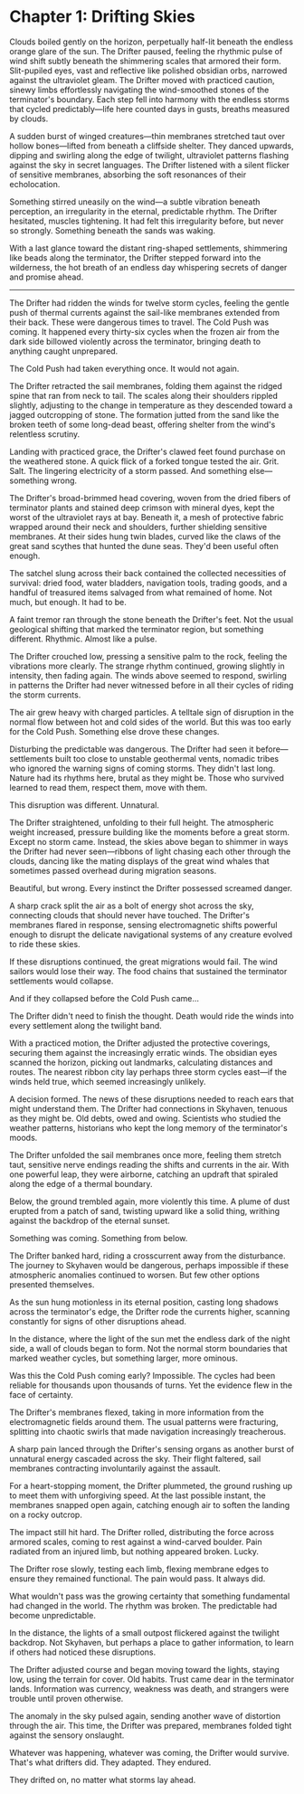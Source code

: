# Chapter 1: Drifting Skies

Clouds boiled gently on the horizon, perpetually half-lit beneath the endless orange glare of the sun. The Drifter paused, feeling the rhythmic pulse of wind shift subtly beneath the shimmering scales that armored their form. Slit-pupiled eyes, vast and reflective like polished obsidian orbs, narrowed against the ultraviolet gleam. The Drifter moved with practiced caution, sinewy limbs effortlessly navigating the wind-smoothed stones of the terminator's boundary. Each step fell into harmony with the endless storms that cycled predictably—life here counted days in gusts, breaths measured by clouds.

A sudden burst of winged creatures—thin membranes stretched taut over hollow bones—lifted from beneath a cliffside shelter. They danced upwards, dipping and swirling along the edge of twilight, ultraviolet patterns flashing against the sky in secret languages. The Drifter listened with a silent flicker of sensitive membranes, absorbing the soft resonances of their echolocation.

Something stirred uneasily on the wind—a subtle vibration beneath perception, an irregularity in the eternal, predictable rhythm. The Drifter hesitated, muscles tightening. It had felt this irregularity before, but never so strongly. Something beneath the sands was waking.

With a last glance toward the distant ring-shaped settlements, shimmering like beads along the terminator, the Drifter stepped forward into the wilderness, the hot breath of an endless day whispering secrets of danger and promise ahead.

---

The Drifter had ridden the winds for twelve storm cycles, feeling the gentle push of thermal currents against the sail-like membranes extended from their back. These were dangerous times to travel. The Cold Push was coming. It happened every thirty-six cycles when the frozen air from the dark side billowed violently across the terminator, bringing death to anything caught unprepared.

The Cold Push had taken everything once. It would not again.

The Drifter retracted the sail membranes, folding them against the ridged spine that ran from neck to tail. The scales along their shoulders rippled slightly, adjusting to the change in temperature as they descended toward a jagged outcropping of stone. The formation jutted from the sand like the broken teeth of some long-dead beast, offering shelter from the wind's relentless scrutiny.

Landing with practiced grace, the Drifter's clawed feet found purchase on the weathered stone. A quick flick of a forked tongue tested the air. Grit. Salt. The lingering electricity of a storm passed. And something else—something wrong.

The Drifter's broad-brimmed head covering, woven from the dried fibers of terminator plants and stained deep crimson with mineral dyes, kept the worst of the ultraviolet rays at bay. Beneath it, a mesh of protective fabric wrapped around their neck and shoulders, further shielding sensitive membranes. At their sides hung twin blades, curved like the claws of the great sand scythes that hunted the dune seas. They'd been useful often enough.

The satchel slung across their back contained the collected necessities of survival: dried food, water bladders, navigation tools, trading goods, and a handful of treasured items salvaged from what remained of home. Not much, but enough. It had to be.

A faint tremor ran through the stone beneath the Drifter's feet. Not the usual geological shifting that marked the terminator region, but something different. Rhythmic. Almost like a pulse.

The Drifter crouched low, pressing a sensitive palm to the rock, feeling the vibrations more clearly. The strange rhythm continued, growing slightly in intensity, then fading again. The winds above seemed to respond, swirling in patterns the Drifter had never witnessed before in all their cycles of riding the storm currents.

The air grew heavy with charged particles. A telltale sign of disruption in the normal flow between hot and cold sides of the world. But this was too early for the Cold Push. Something else drove these changes.

Disturbing the predictable was dangerous. The Drifter had seen it before—settlements built too close to unstable geothermal vents, nomadic tribes who ignored the warning signs of coming storms. They didn't last long. Nature had its rhythms here, brutal as they might be. Those who survived learned to read them, respect them, move with them.

This disruption was different. Unnatural.

The Drifter straightened, unfolding to their full height. The atmospheric weight increased, pressure building like the moments before a great storm. Except no storm came. Instead, the skies above began to shimmer in ways the Drifter had never seen—ribbons of light chasing each other through the clouds, dancing like the mating displays of the great wind whales that sometimes passed overhead during migration seasons.

Beautiful, but wrong. Every instinct the Drifter possessed screamed danger.

A sharp crack split the air as a bolt of energy shot across the sky, connecting clouds that should never have touched. The Drifter's membranes flared in response, sensing electromagnetic shifts powerful enough to disrupt the delicate navigational systems of any creature evolved to ride these skies.

If these disruptions continued, the great migrations would fail. The wind sailors would lose their way. The food chains that sustained the terminator settlements would collapse.

And if they collapsed before the Cold Push came...

The Drifter didn't need to finish the thought. Death would ride the winds into every settlement along the twilight band.

With a practiced motion, the Drifter adjusted the protective coverings, securing them against the increasingly erratic winds. The obsidian eyes scanned the horizon, picking out landmarks, calculating distances and routes. The nearest ribbon city lay perhaps three storm cycles east—if the winds held true, which seemed increasingly unlikely.

A decision formed. The news of these disruptions needed to reach ears that might understand them. The Drifter had connections in Skyhaven, tenuous as they might be. Old debts, owed and owing. Scientists who studied the weather patterns, historians who kept the long memory of the terminator's moods.

The Drifter unfolded the sail membranes once more, feeling them stretch taut, sensitive nerve endings reading the shifts and currents in the air. With one powerful leap, they were airborne, catching an updraft that spiraled along the edge of a thermal boundary.

Below, the ground trembled again, more violently this time. A plume of dust erupted from a patch of sand, twisting upward like a solid thing, writhing against the backdrop of the eternal sunset.

Something was coming. Something from below.

The Drifter banked hard, riding a crosscurrent away from the disturbance. The journey to Skyhaven would be dangerous, perhaps impossible if these atmospheric anomalies continued to worsen. But few other options presented themselves.

As the sun hung motionless in its eternal position, casting long shadows across the terminator's edge, the Drifter rode the currents higher, scanning constantly for signs of other disruptions ahead.

In the distance, where the light of the sun met the endless dark of the night side, a wall of clouds began to form. Not the normal storm boundaries that marked weather cycles, but something larger, more ominous.

Was this the Cold Push coming early? Impossible. The cycles had been reliable for thousands upon thousands of turns. Yet the evidence flew in the face of certainty.

The Drifter's membranes flexed, taking in more information from the electromagnetic fields around them. The usual patterns were fracturing, splitting into chaotic swirls that made navigation increasingly treacherous.

A sharp pain lanced through the Drifter's sensing organs as another burst of unnatural energy cascaded across the sky. Their flight faltered, sail membranes contracting involuntarily against the assault.

For a heart-stopping moment, the Drifter plummeted, the ground rushing up to meet them with unforgiving speed. At the last possible instant, the membranes snapped open again, catching enough air to soften the landing on a rocky outcrop.

The impact still hit hard. The Drifter rolled, distributing the force across armored scales, coming to rest against a wind-carved boulder. Pain radiated from an injured limb, but nothing appeared broken. Lucky.

The Drifter rose slowly, testing each limb, flexing membrane edges to ensure they remained functional. The pain would pass. It always did.

What wouldn't pass was the growing certainty that something fundamental had changed in the world. The rhythm was broken. The predictable had become unpredictable.

In the distance, the lights of a small outpost flickered against the twilight backdrop. Not Skyhaven, but perhaps a place to gather information, to learn if others had noticed these disruptions.

The Drifter adjusted course and began moving toward the lights, staying low, using the terrain for cover. Old habits. Trust came dear in the terminator lands. Information was currency, weakness was death, and strangers were trouble until proven otherwise.

The anomaly in the sky pulsed again, sending another wave of distortion through the air. This time, the Drifter was prepared, membranes folded tight against the sensory onslaught.

Whatever was happening, whatever was coming, the Drifter would survive. That's what drifters did. They adapted. They endured.

They drifted on, no matter what storms lay ahead.
